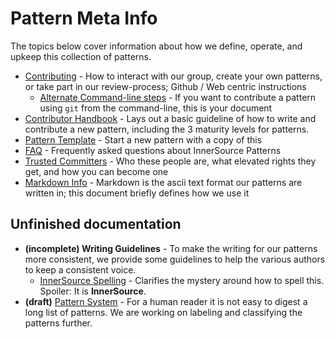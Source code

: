 # Pattern Meta Info

The topics below cover information about how we define, operate, and upkeep this collection of patterns.

* [Contributing](../CONTRIBUTING.md) - How to interact with our group, create your own patterns, or take part in our review-process; Github / Web centric instructions
  * [Alternate Command-line steps](./technical-git-howto.md) - If you want to contribute a pattern using `git` from the command-line, this is your document
* [Contributor Handbook](./contributor-handbook.md) - Lays out a basic guideline of how to write and contribute a new pattern, including the 3 maturity levels for patterns.
* [Pattern Template](./pattern-template.md) - Start a new pattern with a copy of this
* [FAQ](./FAQ.md) - Frequently asked questions about InnerSource Patterns
* [Trusted Committers](../TRUSTED-COMMITTERS.md) - Who these people are, what elevated rights they get, and how you can become one
* [Markdown Info](./markdown-info.md) - Markdown is the ascii text format our patterns are written in; this document briefly defines how we use it

## Unfinished documentation

* **(incomplete) Writing Guidelines** - To make the writing for our patterns more consistent, we provide some guidelines to help the various authors to keep a consistent voice.
  * [InnerSource Spelling](./innersource-spelling.md) - Clarifies the mystery around how to spell this. Spoiler: It is **InnerSource**.
* **(draft)** [Pattern System](./pattern-system.md) - For a human reader it is not easy to digest a long list of patterns. We are working on labeling and classifying the patterns further.
